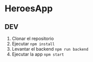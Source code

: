 # HeroesApp

## DEV

1. Clonar el repositorio
2. Ejecutar `npm install`
3. Levantar el backend `npm run backend`
4. Ejecutar la app `npm start`
